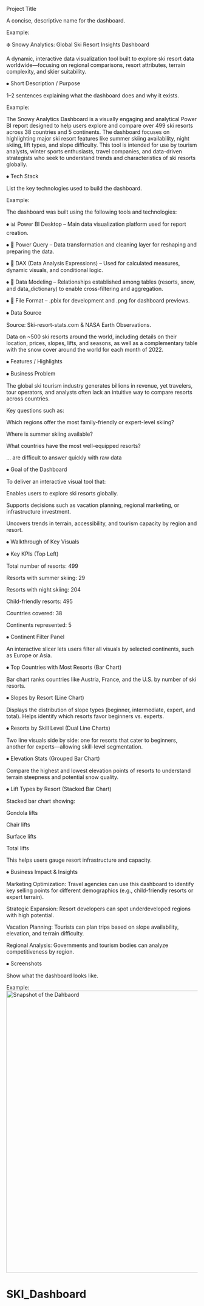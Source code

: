 Project Title

A concise, descriptive name for the dashboard. 

Example:  

❄️ Snowy Analytics: Global Ski Resort Insights Dashboard  

A dynamic, interactive data visualization tool built to explore ski resort data worldwide—focusing on regional comparisons, resort attributes, terrain complexity, and skier suitability.


⦁	Short Description / Purpose

1–2 sentences explaining what the dashboard does and why it exists.

Example: 

The Snowy Analytics Dashboard is a visually engaging and analytical Power BI report designed to help users explore and compare over 499 ski resorts across 38 countries and 5 continents. The dashboard focuses on highlighting major ski resort features like summer skiing availability, night skiing, lift types, and slope difficulty. This tool is intended for use by tourism analysts, winter sports enthusiasts, travel companies, and data-driven strategists who seek to understand trends and characteristics of ski resorts globally.


⦁	Tech Stack

List the key technologies used to build the dashboard.

Example:

The dashboard was built using the following tools and technologies:

⦁	📊 Power BI Desktop – Main data visualization platform used for report creation.

⦁	📂 Power Query – Data transformation and cleaning layer for reshaping and preparing the data.

⦁	🧠 DAX (Data Analysis Expressions) – Used for calculated measures, dynamic visuals, and conditional logic.

⦁	📝 Data Modeling – Relationships established among tables (resorts, snow, and data_dictionary) to enable cross-filtering and aggregation.

⦁	📁 File Format – .pbix for development and .png for dashboard previews.


⦁	Data Source

Source: Ski-resort-stats.com & NASA Earth Observations. 


Data on ~500 ski resorts around the world, including details on their location, prices, slopes, lifts, and seasons, as well as a complementary table with the snow cover around the world for each month of 2022.



⦁	Features / Highlights

⦁	Business Problem

The global ski tourism industry generates billions in revenue, yet travelers, tour operators, and analysts often lack an intuitive way to compare resorts across countries. 


Key questions such as:

Which regions offer the most family-friendly or expert-level skiing?

Where is summer skiing available?

What countries have the most well-equipped resorts?

… are difficult to answer quickly with raw data


⦁	Goal of the Dashboard

To deliver an interactive visual tool that:

Enables users to explore ski resorts globally.

Supports decisions such as vacation planning, regional marketing, or infrastructure investment.

Uncovers trends in terrain, accessibility, and tourism capacity by region and resort.


⦁	Walkthrough of Key Visuals

⦁	Key KPIs (Top Left)

Total number of resorts: 499

Resorts with summer skiing: 29

Resorts with night skiing: 204

Child-friendly resorts: 495

Countries covered: 38

Continents represented: 5

⦁	Continent Filter Panel

An interactive slicer lets users filter all visuals by selected continents, such as Europe or Asia.

⦁	Top Countries with Most Resorts (Bar Chart)

Bar chart ranks countries like Austria, France, and the U.S. by number of ski resorts.

⦁	Slopes by Resort (Line Chart)

Displays the distribution of slope types (beginner, intermediate, expert, and total). Helps identify which resorts favor beginners vs. experts.

⦁	 Resorts by Skill Level (Dual Line Charts)

Two line visuals side by side: one for resorts that cater to beginners, another for experts—allowing skill-level segmentation.

⦁	Elevation Stats (Grouped Bar Chart)

Compare the highest and lowest elevation points of resorts to understand terrain steepness and potential snow quality.

⦁	Lift Types by Resort (Stacked Bar Chart)

Stacked bar chart showing:

Gondola lifts

Chair lifts

Surface lifts

Total lifts

This helps users gauge resort infrastructure and capacity.


⦁	Business Impact & Insights

Marketing Optimization: Travel agencies can use this dashboard to identify key selling points for different demographics (e.g., child-friendly resorts or expert terrain).

Strategic Expansion: Resort developers can spot underdeveloped regions with high potential.

Vacation Planning: Tourists can plan trips based on slope availability, elevation, and terrain difficulty.

Regional Analysis: Governments and tourism bodies can analyze competitiveness by region.


⦁	Screenshots

Show what the dashboard looks like.

Example: 
<img width="1495" height="742" alt="Snapshot of the Dahbaord" src="https://github.com/user-attachments/assets/f2876762-c168-4e72-aeab-88e01bd68b25" />
 # SKI_Dashboard
